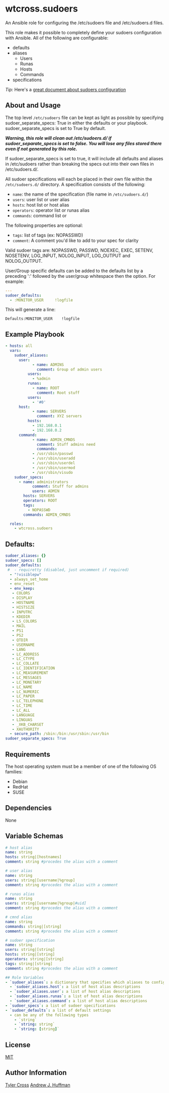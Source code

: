 # wtcross.sudoers
An Ansible role for configuring the /etc/sudoers file and /etc/sudoers.d files.

This role makes it possible to completely define your sudoers configuration with Ansible. All of the following are configurable:
- defaults
- aliases
  * Users
  * Runas
  * Hosts
  * Commands
- specifications

*Tip:* Here's a [great document about sudoers configuration](https://help.ubuntu.com/community/Sudoers)

## About and Usage
The top level `/etc/sudoers` file can be kept as light as possible by specifying sudoer_separate_specs: True in either the defaults or your playbook. sudoer_separate_specs is set to True by default.

***Warning, this role will clean out /etc/sudoers.d/ if sudoer_separate_specs is set to false. You will lose any files stored there even if not generated by this role.***

If sudoer_separate_specs is set to true, it will  include all defaults and aliases in /etc/sudoers rather than breaking the specs out into their own files in /etc/sudoers.d/.

All sudoer specifications will each be placed in their own file within the `/etc/sudoers.d/` directory. A specification consists of the following:
- `name`: the name of the specification (file name in `/etc/sudoers.d/`)
- `users`: user list or user alias
- `hosts`: host list or host alias
- `operators`: operator list or runas alias
- `commands`: command list or

The following properties are optional:
- `tags`: list of tags (ex: NOPASSWD)
- `comment`: A comment you'd like to add to your spec for clarity

Valid sudoer tags are: NOPASSWD, PASSWD, NOEXEC, EXEC, SETENV, NOSETENV, LOG_INPUT, NOLOG_INPUT, LOG_OUTPUT and NOLOG_OUTPUT.

User/Group specific defaults can be added to the defaults list by a preceding ':' followed by the user/group whitespace then the option.  For example:

```yaml
---
sudoer_defaults:
  - :MONITOR_USER     !logfile
```

This will generate a line:

```
Defaults:MONITOR_USER    !logfile
```


## Example Playbook
```yaml
- hosts: all
  vars:
    sudoer_aliases:
      user:
            - name: ADMINS
              comment: Group of admin users
          users:
            - %admin
          runas:
            - name: ROOT
              comment: Root stuff
          users:
            - '#0'
      host:
            - name: SERVERS
              comment: XYZ servers
          hosts:
            - 192.168.0.1
            - 192.168.0.2
      command:
            - name: ADMIN_CMNDS
              comment: Stuff admins need
              commands:
            - /usr/sbin/passwd
            - /usr/sbin/useradd
            - /usr/sbin/userdel
            - /usr/sbin/usermod
            - /usr/sbin/visudo
    sudoer_specs:
      - name: administrators
            comment: Stuff for admins
            users: ADMIN
        hosts: SERVERS
        operators: ROOT
        tags:
          - NOPASSWD
        commands: ADMIN_CMNDS

  roles:
    - wtcross.sudoers
```

## Defaults:
```yaml
sudoer_aliases: {}
sudoer_specs: []
sudoer_defaults:
 #  - requiretty (disabled, just uncomment if required)
  - "!visiblepw"
  - always_set_home
  - env_reset
  - env_keep:
   - COLORS
   - DISPLAY
   - HOSTNAME
   - HISTSIZE
   - INPUTRC
   - KDEDIR
   - LS_COLORS
   - MAIL
   - PS1
   - PS2
   - QTDIR
   - USERNAME
   - LANG
   - LC_ADDRESS
   - LC_CTYPE
   - LC_COLLATE
   - LC_IDENTIFICATION
   - LC_MEASUREMENT
   - LC_MESSAGES
   - LC_MONETARY
   - LC_NAME
   - LC_NUMERIC
   - LC_PAPER
   - LC_TELEPHONE
   - LC_TIME
   - LC_ALL
   - LANGUAGE
   - LINGUAS
   - _XKB_CHARSET
   - XAUTHORITY
  - secure_path: /sbin:/bin:/usr/sbin:/usr/bin
sudoer_separate_specs: True
```

## Requirements
The host operating system must be a member of one of the following OS families:

- Debian
- RedHat
- SUSE

## Dependencies
None

## Variable Schemas
```yaml
# host alias
name: string
hosts: string|[hostnames]
comment: string #procedes the alias with a comment

# user alias
name: string
users: string|[username|%group]
comment: string #procedes the alias with a comment

# runas alias
name: string
users: string|[username|%group|#uid]
comment: string #procedes the alias with a comment

# cmnd alias
name: string
commands: string|[string]
comment: string #procedes the alias with a comment

# sudoer specification
name: string
users: string|[string]
hosts: string|[string]
operators: string|[string]
tags: string|[string]
comment: string #procedes the alias with a comment

## Role Variables
- `sudoer_aliases`: a dictionary that specifies which aliases to configure
  - `sudoer_aliases.host`: a list of host alias descriptions
  - `sudoer_aliases.user`: a list of host alias descriptions
  - `sudoer_aliases.runas`: a list of host alias descriptions
  - `sudoer_aliases.command`: a list of host alias descriptions
- `sudoer_specs`: a list of sudoer specifications
- `sudoer_defaults`: a list of default settings
  - can be any of the following types
    - `string`
    - `string: string`
    - `string: [string]`
```

## License
[MIT](LICENSE)

## Author Information
[Tyler Cross](https://github.com/wtcross)
[Andrew J. Huffman](https://github.com/ahuffman)
